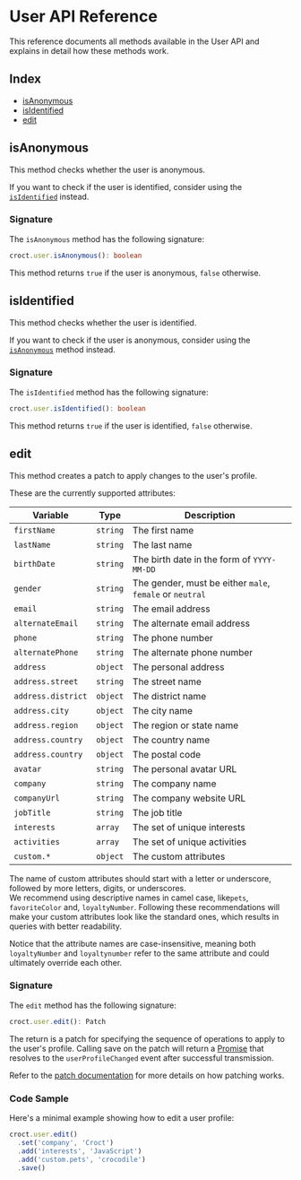 # User API Reference

This reference documents all methods available in the User API and explains in detail how these methods work.

## Index

- [isAnonymous](#isanonymous)
- [isIdentified](#isidentified)
- [edit](#edit)

## isAnonymous

This method checks whether the user is anonymous.

If you want to check if the user is identified, consider using the [`isIdentified`](#isidentified) instead.

### Signature

The `isAnonymous` method has the following signature:

```ts
croct.user.isAnonymous(): boolean
```

This method returns `true` if the user is anonymous, `false` otherwise.

## isIdentified

This method checks whether the user is identified.

If you want to check if the user is anonymous, consider using the [`isAnonymous`](#isanonymous) method instead.

### Signature

The `isIdentified` method has the following signature:

```ts
croct.user.isIdentified(): boolean
```

This method returns `true` if the user is identified, `false` otherwise.

## edit

This method creates a patch to apply changes to the user's profile.

These are the currently supported attributes:

Variable            | Type     | Description
--------------------|----------|-------------------------------------------------------------
`firstName`         | `string` | The first name
`lastName`          | `string` | The last name
`birthDate`         | `string` | The birth date in the form of `YYYY-MM-DD`
`gender`            | `string` | The gender, must be either `male`, `female` or `neutral`
`email`             | `string` | The email address
`alternateEmail`    | `string` | The alternate email address
`phone`             | `string` | The phone number
`alternatePhone`    | `string` | The alternate phone number
`address`           | `object` | The personal address
`address.street`    | `string` | The street name
`address.district`  | `object` | The district name
`address.city`      | `object` | The city name
`address.region`    | `object` | The region or state name
`address.country`   | `object` | The country name
`address.country`   | `object` | The postal code
`avatar`            | `string` | The personal avatar URL
`company`           | `string` | The company name
`companyUrl`        | `string` | The company website URL
`jobTitle`          | `string` | The job title
`interests`         | `array`  | The set of unique interests
`activities`        | `array`  | The set of unique activities
`custom.*`          | `object` | The custom attributes

The name of custom attributes should start with a letter or underscore, followed by more letters, digits, or underscores.  
We recommend using descriptive names in camel case, like`pets`, `favoriteColor` and, `loyaltyNumber`.  Following these
recommendations will make your custom attributes look like the standard ones, which results in queries with better 
readability.

Notice that the attribute names are case-insensitive, meaning both `loyaltyNumber` and `loyaltynumber` refer to the same 
attribute and could ultimately override each other. 

### Signature

The `edit` method has the following signature:

```ts
croct.user.edit(): Patch
```

The return is a patch for specifying the sequence of operations to apply to the user's profile.
Calling save on the patch will return a [Promise](https://developer.mozilla.org/en/docs/Web/JavaScript/Reference/Global_Objects/Promise) 
that resolves to the `userProfileChanged` event after successful transmission.

Refer to the [patch documentation](patch.md) for more details on how patching works.

### Code Sample

Here's a minimal example showing how to edit a user profile:

```js
croct.user.edit()
  .set('company', 'Croct')
  .add('interests', 'JavaScript')
  .add('custom.pets', 'crocodile')
  .save()
```
